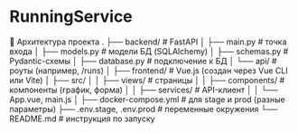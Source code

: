 # RunningService

🧱 Архитектура проекта
.
├── backend/               # FastAPI
│   ├── main.py            # точка входа
│   ├── models.py          # модели БД (SQLAlchemy)
│   ├── schemas.py         # Pydantic-схемы
│   ├── database.py        # подключение к БД
│   └── api/               # роуты (например, /runs)
│
├── frontend/              # Vue.js (создан через Vue CLI или Vite)
│   ├── src/
│   │   ├── views/         # страницы
│   │   ├── components/    # компоненты (график, форма)
│   │   ├── services/      # API-клиент
│   │   └── App.vue, main.js
│
├── docker-compose.yml     # для stage и prod (разные параметры)
├── .env.stage, .env.prod  # переменные окружения
└── README.md              # инструкция по запуску
